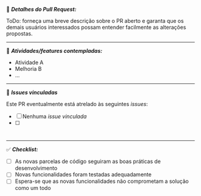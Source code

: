 📑 **_Detalhes do Pull Request:_**

ToDo: forneça uma breve descrição sobre o PR aberto e garanta que os demais usuários interessados possam entender facilmente as alterações propostas.

___

🔨 **_Atividades/features contempladas:_**

- Atividade A
- Melhoria B
- ...

___

🔗 **_Issues vinculadas_**

Este PR eventualmente está atrelado às seguintes *issues*:

- [ ] Nenhuma *issue vinculada*
- [ ] #

___

✅ **_Checklist:_**

- [ ] As novas parcelas de código seguiram as boas práticas de desenvolvimento
- [ ] Novas funcionalidades foram testadas adequadamente
- [ ] Espera-se que as novas funcionalidades não comprometam a solução como um todo
